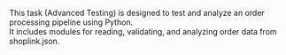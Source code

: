 This task (Advanced Testing) is designed to test and analyze an order processing pipeline using Python.  
It includes modules for reading, validating, and analyzing order data from shoplink.json. 
